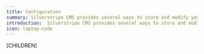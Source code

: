 ```yaml
---
title: Configuration
summary: Silverstripe CMS provides several ways to store and modify your application settings. Learn about site wide settings and the YAML based configuration system.
introduction:  Silverstripe CMS provides several ways to store and modify your application settings. Learn about site wide settings and the YAML based configuration system.
icon: laptop-code
---
```


[CHILDREN]
